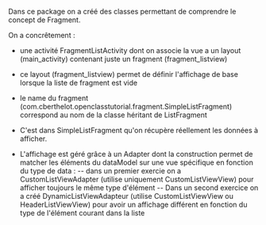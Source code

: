 Dans ce package on a créé des classes permettant de comprendre le concept de Fragment.

On a concrêtement :

- une activité FragmentListActivity dont on associe la vue a un layout (main_activity) contenant juste un fragment (fragment_listview)
- ce layout (fragment_listview) permet de définir l'affichage de base lorsque la liste de fragment est vide
- le name du fragment (com.cberthelot.openclasstutorial.fragment.SimpleListFragment) correspond au nom de la classe héritant de ListFragment

- C'est dans SimpleListFragment qu'on récupère réellement les données à afficher.
- L'affichage est géré grâce à un Adapter dont la construction permet de matcher les éléments du dataModel
sur une vue spécifique en fonction du type de data :
-- dans un premier exercie on a CustomListViewAdapter (utilise uniquement CustomListViewView) pour afficher toujours le même type d'élément
-- Dans un second exercice on a créé DynamicListViewAdapteur (utilise CustomListViewView ou HeaderListViewView) pour avoir un affichage différent en fonction du type de l'élément courant dans la liste

